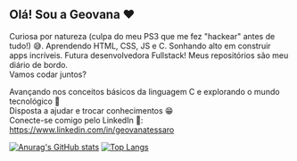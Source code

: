## Olá! Sou a Geovana ❤️

Curiosa por natureza (culpa do meu PS3 que me fez "hackear" antes de tudo!) 😅. Aprendendo HTML, CSS, JS e C. Sonhando alto em construir apps incríveis. Futura desenvolvedora Fullstack! Meus repositórios são meu diário de bordo.\
Vamos codar juntos?

Avançando nos conceitos básicos da linguagem C e explorando o mundo tecnológico 🤩\
Disposta a ajudar e trocar conhecimentos 😁\
Conecte-se comigo pelo LinkedIn 📮: https://www.linkedin.com/in/geovanatessaro


[![Anurag's GitHub stats](https://github-readme-stats.vercel.app/api?username=getessaro&show_icons=true&theme=dark&bg_color=9730db&border_color=2b97fa)](https://github.com/anuraghazra/github-readme-stats)
[![Top Langs](https://github-readme-stats.vercel.app/api/top-langs/?username=getessaro&layout=compact&hide=javascript&theme=dracula&bg_color=9730db&border_color=2b97fa)](https://github.com/anuraghazra/github-readme-stats)







 
  
